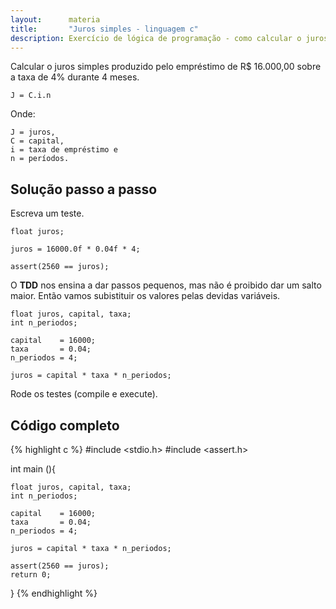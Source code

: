 ```yaml
---
layout:      materia
title:       "Juros simples - linguagem c"
description: Exercício de lógica de programação - como calcular o juros simples.
---
```


Calcular o juros simples produzido pelo empréstimo de R$ 16.000,00 sobre a taxa de 4% durante 4 meses.

    J = C.i.n

Onde:

    J = juros,
    C = capital,
    i = taxa de empréstimo e
    n = períodos.


Solução passo a passo
---

Escreva um teste.

	float juros;
	
	juros = 16000.0f * 0.04f * 4;

	assert(2560 == juros);


O __TDD__ nos ensina a dar passos pequenos, mas não é proibido dar um salto maior. Então vamos subistituir
os valores pelas devidas variáveis.

	float juros, capital, taxa;
	int n_periodos;	
	
	capital    = 16000;
	taxa       = 0.04;
	n_periodos = 4;
	
	juros = capital * taxa * n_periodos;

Rode os testes (compile e execute).



Código completo
---

{% highlight c %}
#include <stdio.h>
#include <assert.h>

int main (){

	float juros, capital, taxa;
	int n_periodos;	
	
	capital    = 16000;
	taxa       = 0.04;
	n_periodos = 4;
	
	juros = capital * taxa * n_periodos;

	assert(2560 == juros);
	return 0;
}
{% endhighlight %}